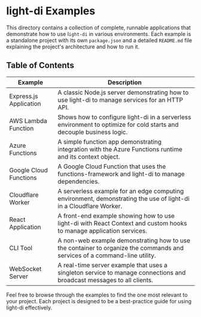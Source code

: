 # light-di Examples

This directory contains a collection of complete, runnable applications that demonstrate how to use l`ight-di` in various environments. Each example is a standalone project with its own `package.json` and a detailed `README.md` file explaining the project's architecture and how to run it.

## Table of Contents

| Example                | Description                                                                                                               |
| ---------------------- | ------------------------------------------------------------------------------------------------------------------------- |
| Express.js Application | A classic Node.js server demonstrating how to use light-di to manage services for an HTTP API.                            |
| AWS Lambda Function    | Shows how to configure light-di in a serverless environment to optimize for cold starts and decouple business logic.      |
| Azure Functions        | A simple function app demonstrating integration with the Azure Functions runtime and its context object.                  |
| Google Cloud Functions | A Google Cloud Function that uses the functions-framework and light-di to manage dependencies.                            |
| Cloudflare Worker      | A serverless example for an edge computing environment, demonstrating the use of light-di in a Cloudflare Worker.         |
| React Application      | A front-end example showing how to use light-di with React Context and custom hooks to manage application services.       |
| CLI Tool               | A non-web example demonstrating how to use the container to organize the commands and services of a command-line utility. |
| WebSocket Server       | A real-time server example that uses a singleton service to manage connections and broadcast messages to all clients.     |

Feel free to browse through the examples to find the one most relevant to your project. Each project is designed to be a best-practice guide for using light-di effectively.
